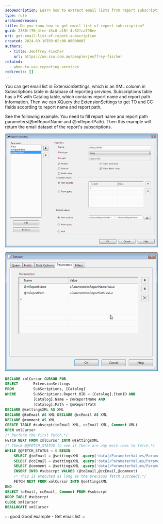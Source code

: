 ```yaml
---
seoDescription: Learn how to extract email lists from report subscriptions using SQL queries for effective reporting management
type: rule
archivedreason:
title: Do you know how to get email list of report subscription?
guid: 2386ff76-4fee-43c0-a18f-4c32fca790ee
uri: get-email-list-of-report-subscription
created: 2024-09-16T09:02:00.0000000Z
authors:
  - title: Jeoffrey Fischer
    url: https://ww.ssw.com.au/people/jeoffrey-fischer
related:
  - when-to-use-reporting-services
redirects: []
---
```


You can get email list in ExtensionSettings, which is an XML column in Subscriptions table in database of reporting services. Subscriptions table has a FK with Catalog table, which contains report name and report path information. Then we can XQuery the ExtensionSettings to get TO and CC fields according to report name and report path.

<!--endintro-->

See the following example. You need to fill report name and report path parameters(@mReportName and @mReportPath). Then this example will return the email dataset of the report's subscriptions.

![Figure: Report parameters](GlobalParam.gif)

![Figure: Transfer parameters to dataset](DatasetParam.gif)

```sql
DECLARE xmlCursor CURSOR FOR
SELECT       ExtensionSettings
FROM         SubScriptions, [Catalog]
WHERE        SubScriptions.Report_OID = [Catalog].ItemID AND
             [Catalog].Name = @mReportName AND
             [Catalog].Path = @mReportPath
DECLARE @settingsXML AS XML
DECLARE @toEmail AS XML DECLARE @ccEmail AS XML
DECLARE @comment AS XML
CREATE TABLE #subscrpt(toEmail XML, ccEmail XML, Comment XML)
OPEN xmlCursor
/* Perform the first fetch.*/
FETCH NEXT FROM xmlCursor INTO @settingsXML
/* Check @@FETCH_STATUS to see if there are any more rows to fetch.*/
WHILE @@FETCH_STATUS = 0 BEGIN
    SELECT @toEmail = @settingsXML .query('data(/ParameterValues/ParameterValue [Name = "TO"]/Value)')
    SELECT @ccEmail = @settingsXML .query('data(/ParameterValues/ParameterValue [Name = "CC"]/Value)')
    SELECT @comment = @settingsXML .query('data(/ParameterValues/ParameterValue [Name = "Comment"]/Value)')
    INSERT INTO #subscrpt VALUES (@toEmail,@ccEmail,@comment)
    /* This is executed as long as the previous fetch succeeds.*/
    FETCH NEXT FROM xmlCursor INTO @settingsXML
END
SELECT toEmail, ccEmail, Comment FROM #subscrpt
DROP TABLE #subscrpt
CLOSE xmlCursor
DEALLOCATE xmlCursor

```

::: good
Good example - Get email list
:::
